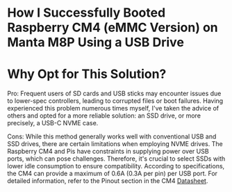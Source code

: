 # How I Successfully Booted Raspberry CM4 (eMMC Version) on Manta M8P Using a USB Drive

# Why Opt for This Solution?
Pro:
Frequent users of SD cards and USB sticks may encounter issues due to lower-spec controllers, leading to corrupted files or boot failures. Having experienced this problem numerous times myself, I've taken the advice of others and opted for a more reliable solution: an SSD drive, or more precisely, a USB-C NVME case.

Cons:
While this method generally works well with conventional USB and SSD drives, there are certain limitations when employing NVME drives. The Raspberry CM4 and Pis have constraints in supplying power over USB ports, which can pose challenges. Therefore, it's crucial to select SSDs with lower idle consumption to ensure compatibility. According to specifications, the CM4 can provide a maximum of 0.6A (0.3A per pin) per USB port. For detailed information, refer to the Pinout section in the CM4 [Datasheet](https://datasheets.raspberrypi.com/cm4/cm4-datasheet.pdf).
